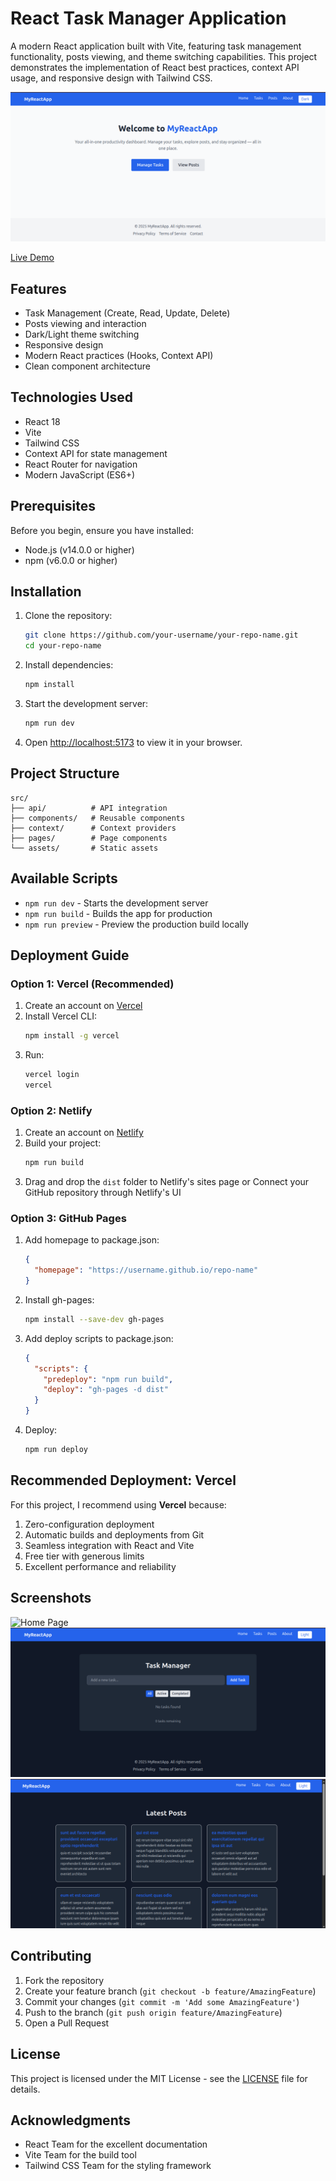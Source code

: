 # React Task Manager Application

A modern React application built with Vite, featuring task management functionality, posts viewing, and theme switching capabilities. This project demonstrates the implementation of React best practices, context API usage, and responsive design with Tailwind CSS.

![Application Screenshot](screenshots/app-screenshot.png)

[Live Demo](https://your-app-url-here.com) <!-- Replace with your deployment URL -->

## Features

- Task Management (Create, Read, Update, Delete)
- Posts viewing and interaction
- Dark/Light theme switching
- Responsive design
- Modern React practices (Hooks, Context API)
- Clean component architecture

## Technologies Used

- React 18
- Vite
- Tailwind CSS
- Context API for state management
- React Router for navigation
- Modern JavaScript (ES6+)

## Prerequisites

Before you begin, ensure you have installed:
- Node.js (v14.0.0 or higher)
- npm (v6.0.0 or higher)

## Installation

1. Clone the repository:
   ```bash
   git clone https://github.com/your-username/your-repo-name.git
   cd your-repo-name
   ```

2. Install dependencies:
   ```bash
   npm install
   ```

3. Start the development server:
   ```bash
   npm run dev
   ```

4. Open [http://localhost:5173](http://localhost:5173) to view it in your browser.

## Project Structure

```
src/
├── api/          # API integration
├── components/   # Reusable components
├── context/      # Context providers
├── pages/        # Page components
└── assets/       # Static assets
```

## Available Scripts

- `npm run dev` - Starts the development server
- `npm run build` - Builds the app for production
- `npm run preview` - Preview the production build locally

## Deployment Guide

### Option 1: Vercel (Recommended)

1. Create an account on [Vercel](https://vercel.com)
2. Install Vercel CLI:
   ```bash
   npm install -g vercel
   ```
3. Run:
   ```bash
   vercel login
   vercel
   ```

### Option 2: Netlify

1. Create an account on [Netlify](https://netlify.com)
2. Build your project:
   ```bash
   npm run build
   ```
3. Drag and drop the `dist` folder to Netlify's sites page
   or
   Connect your GitHub repository through Netlify's UI

### Option 3: GitHub Pages

1. Add homepage to package.json:
   ```json
   {
     "homepage": "https://username.github.io/repo-name"
   }
   ```
2. Install gh-pages:
   ```bash
   npm install --save-dev gh-pages
   ```
3. Add deploy scripts to package.json:
   ```json
   {
     "scripts": {
       "predeploy": "npm run build",
       "deploy": "gh-pages -d dist"
     }
   }
   ```
4. Deploy:
   ```bash
   npm run deploy
   ```

## Recommended Deployment: Vercel

For this project, I recommend using **Vercel** because:
1. Zero-configuration deployment
2. Automatic builds and deployments from Git
3. Seamless integration with React and Vite
4. Free tier with generous limits
5. Excellent performance and reliability

## Screenshots

![Home Page](screenshots/home.png)
![Tasks Page](screenshots/tasks.png)
![Posts Page](screenshots/posts.png)

## Contributing

1. Fork the repository
2. Create your feature branch (`git checkout -b feature/AmazingFeature`)
3. Commit your changes (`git commit -m 'Add some AmazingFeature'`)
4. Push to the branch (`git push origin feature/AmazingFeature`)
5. Open a Pull Request

## License

This project is licensed under the MIT License - see the [LICENSE](LICENSE) file for details.

## Acknowledgments

- React Team for the excellent documentation
- Vite Team for the build tool
- Tailwind CSS Team for the styling framework
